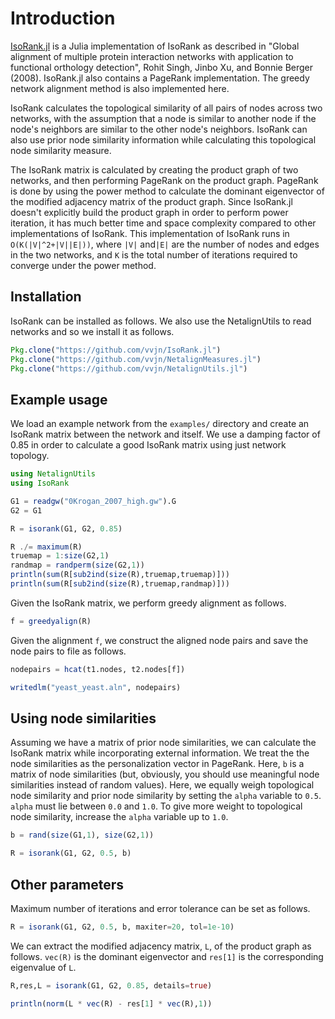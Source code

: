# Introduction

[IsoRank.jl](https://github.com/vvjn/IsoRank.jl) is a Julia
implementation of IsoRank as described in "Global alignment of
multiple protein interaction networks with application to functional
orthology detection", Rohit Singh, Jinbo Xu, and Bonnie Berger
(2008). IsoRank.jl also contains a PageRank implementation. The greedy
network alignment method is also implemented here.

IsoRank calculates the topological similarity of all pairs of nodes
across two networks, with the assumption that a node is similar to
another node if the node's neighbors are similar to the other node's
neighbors. IsoRank can also use prior node similarity information
while calculating this topological node similarity measure.

The IsoRank matrix is calculated by creating the product graph of two
networks, and then performing PageRank on the product graph. PageRank
is done by using the power method to calculate the dominant
eigenvector of the modified adjacency matrix of the product
graph. Since IsoRank.jl doesn't explicitly build the product graph in
order to perform power iteration, it has much better time and space
complexity compared to other implementations of IsoRank. This
implementation of IsoRank runs in `O(K(|V|^2+|V||E|))`, where `|V|`
and`|E|` are the number of nodes and edges in the two networks, and
`K` is the total number of iterations required to converge under the
power method.

## Installation

IsoRank can be installed as follows. We also use the NetalignUtils to
read networks and so we install it as follows.

```julia
Pkg.clone("https://github.com/vvjn/IsoRank.jl")
Pkg.clone("https://github.com/vvjn/NetalignMeasures.jl")
Pkg.clone("https://github.com/vvjn/NetalignUtils.jl")
```

## Example usage

We load an example network from the `examples/` directory and create
an IsoRank matrix between the network and itself. We use a damping
factor of 0.85 in order to calculate a good IsoRank matrix using just
network topology.

```julia
using NetalignUtils
using IsoRank

G1 = readgw("0Krogan_2007_high.gw").G
G2 = G1

R = isorank(G1, G2, 0.85)

R ./= maximum(R)
truemap = 1:size(G2,1)
randmap = randperm(size(G2,1))
println(sum(R[sub2ind(size(R),truemap,truemap)]))
println(sum(R[sub2ind(size(R),truemap,randmap)]))
```

Given the IsoRank matrix, we perform greedy alignment as follows.

``` julia
f = greedyalign(R)
```

Given the alignment `f`, we construct the aligned node pairs and
save the node pairs to file as follows.

``` julia
nodepairs = hcat(t1.nodes, t2.nodes[f])

writedlm("yeast_yeast.aln", nodepairs)
```

## Using node similarities

Assuming we have a matrix of prior node similarities, we can calculate
the IsoRank matrix while incorporating external information. We treat
the the node similarities as the personalization vector in PageRank.
Here, `b` is a matrix of node similarities (but, obviously, you should
use meaningful node similarities instead of random values). Here, we
equally weigh topological node similarity and prior node similarity by
setting the `alpha` variable to `0.5`. `alpha` must lie between `0.0`
and `1.0`. To give more weight to topological node similarity,
increase the `alpha` variable up to `1.0`.

```julia
b = rand(size(G1,1), size(G2,1))

R = isorank(G1, G2, 0.5, b)
```

## Other parameters

Maximum number of iterations and error tolerance can be set as follows.

```julia
R = isorank(G1, G2, 0.5, b, maxiter=20, tol=1e-10)
```

We can extract the modified adjacency matrix, `L`, of the product
graph as follows. `vec(R)` is the dominant eigenvector and `res[1]` is
the corresponding eigenvalue of `L`.

```julia
R,res,L = isorank(G1, G2, 0.85, details=true)

println(norm(L * vec(R) - res[1] * vec(R),1))
```
